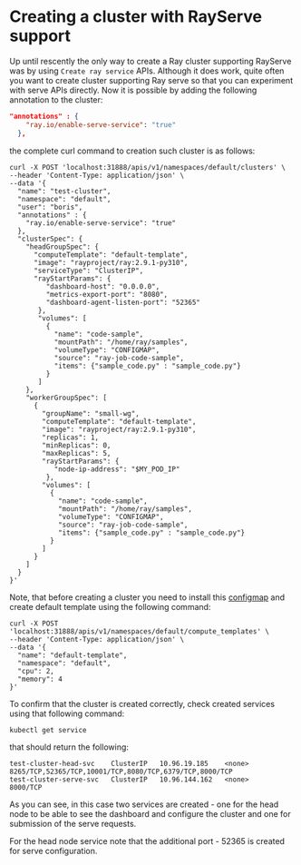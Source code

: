 # Creating a cluster with RayServe support

Up until rescently the only way to create a Ray cluster supporting RayServe was by using `Create ray service` APIs. Although it does work, quite often you want to create cluster supporting Ray serve so that you can experiment with serve APIs directly. Now it is possible by adding the following annotation to the cluster:

```json
"annotations" : {
    "ray.io/enable-serve-service": "true"
  },
```

the complete curl command to creation such cluster is as follows:

```shell
curl -X POST 'localhost:31888/apis/v1/namespaces/default/clusters' \
--header 'Content-Type: application/json' \
--data '{
  "name": "test-cluster",
  "namespace": "default",
  "user": "boris",
  "annotations" : {
    "ray.io/enable-serve-service": "true"
  },
  "clusterSpec": {
    "headGroupSpec": {
      "computeTemplate": "default-template",
      "image": "rayproject/ray:2.9.1-py310",
      "serviceType": "ClusterIP",
      "rayStartParams": {
         "dashboard-host": "0.0.0.0",
         "metrics-export-port": "8080",
         "dashboard-agent-listen-port": "52365"
       },
       "volumes": [
         {
           "name": "code-sample",
           "mountPath": "/home/ray/samples",
           "volumeType": "CONFIGMAP",
           "source": "ray-job-code-sample",
           "items": {"sample_code.py" : "sample_code.py"}
         }
       ]
    },
    "workerGroupSpec": [
      {
        "groupName": "small-wg",
        "computeTemplate": "default-template",
        "image": "rayproject/ray:2.9.1-py310",
        "replicas": 1,
        "minReplicas": 0,
        "maxReplicas": 5,
        "rayStartParams": {
           "node-ip-address": "$MY_POD_IP"
         },
        "volumes": [
          {
            "name": "code-sample",
            "mountPath": "/home/ray/samples",
            "volumeType": "CONFIGMAP",
            "source": "ray-job-code-sample",
            "items": {"sample_code.py" : "sample_code.py"}
          }
        ]
      }
    ]
  }
}'
```

Note, that before creating a cluster you need to install this [configmap](test/job/code.yaml) and create default template using the following command:

```shell
curl -X POST 'localhost:31888/apis/v1/namespaces/default/compute_templates' \
--header 'Content-Type: application/json' \
--data '{
  "name": "default-template",
  "namespace": "default",
  "cpu": 2,
  "memory": 4
}'
```

To confirm that the cluster is created correctly, check created services using that following command:

```shell
kubectl get service
```

that should return the following:

```shell
test-cluster-head-svc    ClusterIP   10.96.19.185    <none>        8265/TCP,52365/TCP,10001/TCP,8080/TCP,6379/TCP,8000/TCP 
test-cluster-serve-svc   ClusterIP   10.96.144.162   <none>        8000/TCP
```

As you can see, in this case two services are created - one for the head node to be able to see the dashboard and configure the cluster and one for submission of the serve requests.

For the head node service note that the additional port - 52365 is created for serve configuration.
